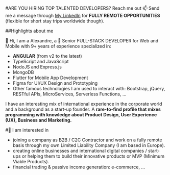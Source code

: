 #ARE YOU HIRING TOP TALENTED DEVELOPERS? Reach me out 📫
Send me a message through [My LinkedIn](https://linkedin.com/in/algife/) for **FULLY REMOTE OPPORTUNITIES** (flexible for short stay trips worldwide though).


##Highlights about me

👋 Hi, I am a Alexandre, a
💼 Senior FULL-STACK DEVELOPER for Web and Mobile with 9+ years of experience specialized in:
  - **ANGULAR** (from v2 to the latest)
  - TypeScript and JavaScript
  - NodeJS and Express.js
  - MongoDB
  - Flutter for Mobile App Development
  - Figma for UI/UX Design and Prototyping
  - Other famous technologies I am used to interact with: Bootstrap, jQuery, RESTful APIs, MicroServices, Serverless Functions, ...
  
  
  I have an interesting mix of international experience in the corporate world and a background as a start-up founder. 
  A **rare-to-find profile that mixes programming with knowledge about Product Design, User Experience (UX), Business and Marketing.**
  
#👀 I am interested in
- joining a company as B2B / C2C Contractor and work on a fully remote basis through my own Limited Liability Company (I am based in Europe).
- creating online businesses and international digital companies / start-ups or helping them to build their innovative products or MVP (Minimum Viable Products).
- financial trading & passive income generation: e-commerce, ...
